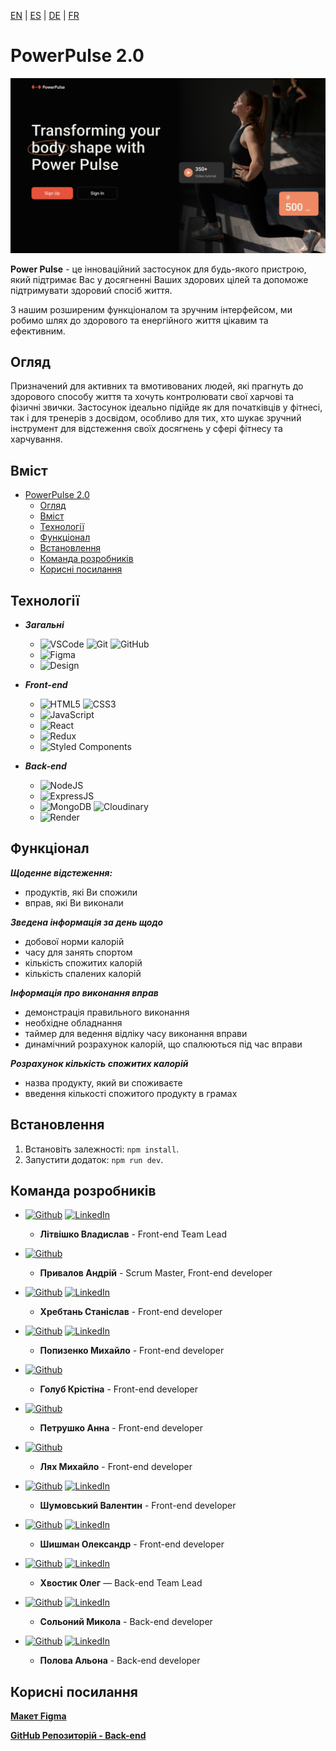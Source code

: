 [EN](README.md) | [ES](README-es.md) | [DE](README-de.md) | [FR](README-fr.md)

# PowerPulse 2.0

![Welcome Page](./public/Desktop.jpg)

**Power Pulse** - це інноваційний застосунок для будь-якого пристрою, який підтримає Вас у досягненні Ваших здорових цілей та допоможе підтримувати здоровий спосіб життя. 

З нашим розширеним функціоналом та зручним інтерфейсом, ми робимо шлях до здорового та енергійного життя цікавим та ефективним.

## Огляд

Призначений для активних та вмотивованих людей, які прагнуть до здорового способу життя та хочуть контролювати свої харчові та фізичні звички. Застосунок ідеально підійде як для початківців у фітнесі, так і для тренерів з досвідом, особливо для тих, хто шукає зручний інструмент для відстеження своїх досягнень у сфері фітнесу та харчування.

## Вміст

- [PowerPulse 2.0](#powerpulse-20)
  - [Огляд](#огляд)
  - [Вміст](#вміст)
  - [Технології](#технології)
  - [Функціонал](#функціонал)
  - [Встановлення](#встановлення)
  - [Команда розробників](#команда-розробників)
  - [Корисні посилання](#корисні-посилання)

## Технології

- ***Загальні***
  - ![VSCode](https://img.shields.io/badge/vscode-007ACC?style=for-the-badge&logo=visualstudiocode&logoColor=white) ![Git](https://img.shields.io/badge/Git-F05032?style=for-the-badge&logo=git&logoColor=white) ![GitHub](https://img.shields.io/badge/GitHub-181717?style=for-the-badge&logo=github&logoColor=white)
  - ![Figma](https://img.shields.io/badge/Figma-F24E1E?style=for-the-badge&logo=figma&logoColor=white)
  - ![Design](https://img.shields.io/badge/Adaptive_and_responsive_design-white?style=for-the-badge&logoColor=white)

- ***Front-end***
  - ![HTML5](https://img.shields.io/badge/html5-E34F26?style=for-the-badge&logo=html5&logoColor=white) ![CSS3](https://img.shields.io/badge/css3-1572B6?style=for-the-badge&logo=css3&logoColor=white)
  - ![JavaScript](https://img.shields.io/badge/javascript-F7DF1E?style=for-the-badge&logo=javascript&logoColor=white)
  - ![React](https://img.shields.io/badge/react-61DAFB?style=for-the-badge&logo=react&logoColor=white)
  - ![Redux](https://img.shields.io/badge/redux-764ABC?style=for-the-badge&logo=redux&logoColor=white)
  - ![Styled Components](https://img.shields.io/badge/styled_components-DB7093?style=for-the-badge&logo=styledcomponents&logoColor=white)

- ***Back-end***
  - ![NodeJS](https://img.shields.io/badge/node.js-339933?style=for-the-badge&logo=nodedotjs&logoColor=white)
  - ![ExpressJS](https://img.shields.io/badge/express-000000?style=for-the-badge&logo=express&logoColor=white)
  - ![MongoDB](https://img.shields.io/badge/mongodb-47A248?style=for-the-badge&logo=mongodb&logoColor=white) ![Cloudinary](https://img.shields.io/badge/Cloudinary-3448C5?style=for-the-badge&logo=Cloudinary&logoColor=white)
  - ![Render](https://img.shields.io/badge/Render-AA3DCE?style=for-the-badge&logoColor=white)

## Функціонал

***Щоденне відстеження:***

- продуктів, які Ви спожили 
- вправ, які Ви виконали

***Зведена інформація за день щодо***

- добової норми калорій
- часу для занять спортом
- кількість спожитих калорій
- кількість спалених калорій

***Інформація про виконання вправ***

- демонстрація правильного виконання
- необхідне обладнання
- таймер для ведення відліку часу виконання вправи
- динамічний розрахунок калорій, що спалюються під час вправи

***Розрахунок кількість спожитих калорій***

- назва продукту, який ви споживаєте
- введення кількості спожитого продукту в грамах

## Встановлення

1. Встановіть залежності: `npm install`.
2. Запустити додаток: `npm run dev`.

## Команда розробників

- [![Github](https://img.shields.io/badge/SaltyUA-181717?style=for-the-badge&logo=github&logoColor=white)](https://github.com/SaltyUA) 
  [![LinkedIn](https://img.shields.io/badge/Літвішко_Владислав-0A66C2?style=for-the-badge&logo=linkedin&logoColor=white)](https://www.linkedin.com/in/vladyslav-litvishko)
  - **Літвішко Владислав** - Front-end Team Lead

- [![Github](https://img.shields.io/badge/Gadiomi-181717?style=for-the-badge&logo=github&logoColor=white)](https://github.com/Gadiomi) 
  - **Привалов Андрій** - Scrum Master, Front-end developer

- [![Github](https://img.shields.io/badge/SKhrebtan-181717?style=for-the-badge&logo=github&logoColor=white)](https://github.com/SKhrebtan) 
  [![LinkedIn](https://img.shields.io/badge/Хребтань_Станіслав-0A66C2?style=for-the-badge&logo=linkedin&logoColor=white)](https://www.linkedin.com/in/stanislav-khrebtan/)
  - **Хребтань Станіслав** - Front-end developer

- [![Github](https://img.shields.io/badge/pasazhyr99th-181717?style=for-the-badge&logo=github&logoColor=white)](https://github.com/pasazhyr99th)
  [![LinkedIn](https://img.shields.io/badge/Попизенко_Михайло-0A66C2?style=for-the-badge&logo=linkedin&logoColor=white)](https://www.linkedin.com/in/mykhailo-popyzenko/)
  - **Попизенко Михайло** - Front-end developer

- [![Github](https://img.shields.io/badge/GKristi-181717?style=for-the-badge&logo=github&logoColor=white)](https://github.com/GKristi)
  - **Голуб Крістіна** - Front-end developer

- [![Github](https://img.shields.io/badge/Anna1987-181717?style=for-the-badge&logo=github&logoColor=white)](https://github.com/Anna-1987) 
  - **Петрушко Анна** - Front-end developer

- [![Github](https://img.shields.io/badge/Michael3573-181717?style=for-the-badge&logo=github&logoColor=white)](https://github.com/Michael3573) 
  - **Лях Михайло** - Front-end developer

- [![Github](https://img.shields.io/badge/Gigapatut-181717?style=for-the-badge&logo=github&logoColor=white)](https://github.com/Gigapatut) 
  [![LinkedIn](https://img.shields.io/badge/Шумовський_Валентин-0A66C2?style=for-the-badge&logo=linkedin&logoColor=white)](https://www.linkedin.com/in/valentyn-shumovskyi)
  - **Шумовський Валентин** - Front-end developer

- [![Github](https://img.shields.io/badge/Stereotype89-181717?style=for-the-badge&logo=github&logoColor=white)](https://github.com/Stereotype89) 
  [![LinkedIn](https://img.shields.io/badge/Шишман_Олександр-0A66C2?style=for-the-badge&logo=linkedin&logoColor=white)](https://www.linkedin.com/in/shyshman89/)
  - **Шишман Олександр** - Front-end developer

- [![Github](https://img.shields.io/badge/OlehKhv-181717?style=for-the-badge&logo=github&logoColor=white)](https://github.com/OlehKhv) 
  [![LinkedIn](https://img.shields.io/badge/Хвостик_Олег-0A66C2?style=for-the-badge&logo=linkedin&logoColor=white)](https://www.linkedin.com/in/oleh-khvostyk)
  - **Хвостик Олег** — Back-end Team Lead

- [![Github](https://img.shields.io/badge/nicksolony-181717?style=for-the-badge&logo=github&logoColor=white)](https://github.com/nicksolony/) 
  [![LinkedIn](https://img.shields.io/badge/Сольоний_Микола-0A66C2?style=for-the-badge&logo=linkedin&logoColor=white)](https://www.linkedin.com/in/nick-solonyy)
  - **Сольоний Микола** - Back-end developer

- [![Github](https://img.shields.io/badge/alyonapolova-181717?style=for-the-badge&logo=github&logoColor=white)](https://github.com/alyonapolova) 
  [![LinkedIn](https://img.shields.io/badge/Полова_Альона-0A66C2?style=for-the-badge&logo=linkedin&logoColor=white)](http://linkedin.com/in/alyonapolova)
  - **Полова Альона** - Back-end developer

## Корисні посилання

[**Макет Figma**](https://www.figma.com/file/0xm1EIt7GWmWxWTa8xu2K5/Power-Pulse-2.0?type=design&node-id=0-1&mode=design&t=jI0csq1JsWnjOpnF-0)

[**GitHub Репозиторій - Back-end**](https://github.com/OlehKhv/projectSERV)